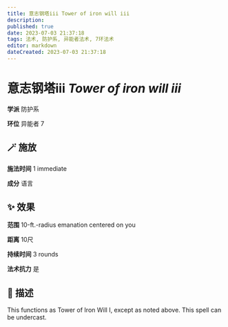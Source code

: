 ```yaml
---
title: 意志钢塔iii Tower of iron will iii
description: 
published: true
date: 2023-07-03 21:37:18
tags: 法术, 防护系, 异能者法术, 7环法术
editor: markdown
dateCreated: 2023-07-03 21:37:18
---
```


# **意志钢塔iii** *Tower of iron will iii*

**学派** 防护系 

**环位** 异能者 7

## 🪄 施放

**施法时间** 1 immediate

**成分** 语言

## ✨ 效果  

**范围** 10-ft.-radius emanation centered on you

**距离** 10尺  

**持续时间** 3 rounds 

**法术抗力** 是

## 📖 描述

This functions as Tower of Iron Will I, except as noted above. This spell can be undercast.
    